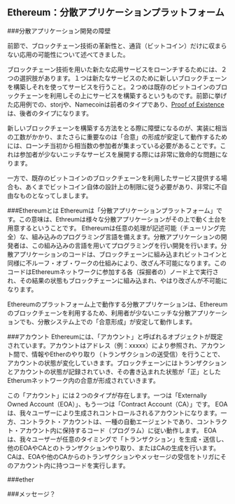 ## Ethereum：分散アプリケーションプラットフォーム

###分散アプリケーション開発の障壁

前節で、ブロックチェーン技術の革新性と、通貨（ビットコイン）だけに収まらない応用の可能性について述べてきました。

ブロックチェーン技術を用いた新たな応用サービスをローンチするためには、２つの選択肢があります。１つは新たなサービスのために新しいブロックチェーンを構築しそれを使ってサービスを行うこと。２つめは既存のビットコインのブロックチェーンを利用しその上にサービスを構築するというものです。前節に挙げた応用例での、storjや、Namecoinは前者のタイプであり、[Proof of Existence](http://hoge.hoge)は、後者のタイプになります。

新しいブロックチェーンを構築する方法をとる際に障壁になるのが、実装に相当の工数がかかり、またさらに重要なのは「合意」の形成が安定して動作するためには、ローンチ当初から相当数の参加者が集まっている必要があることです。これは参加者が少ないニッチなサービスを展開する際には非常に致命的な問題になります。

一方で、既存のビットコインのブロックチェーンを利用したサービス提供する場合も、あくまでビットコイン自体の設計上の制限に従う必要があり、非常に不自由なものとなってしまします。

###Ethereumとは
Ethereumは「分散アプリケーションプラットフォーム」です。この意味は、Ethreumは様々な分散アプリケーションがその上で動く土台を用意するということです。
Ethereumは任意の処理が記述可能（チューリング完全）な、組み込みのプログラミング言語を備えます。分散アプリケーションの開発者は、この組み込みの言語を用いてプログラミングを行い開発を行います。分散アプリケーションのコードは、ブロックチェーンに組み込まれビットコインと同様に不ルーフ・オブ・ワークの仕組みにより、改ざん不可能になります。このコードはEthereumネットワークに参加する各（採掘者の）ノード上で実行され、その結果の状態もブロックチェーンに組み込まれ、やはり改ざんが不可能になります。

Ethereumのプラットフォーム上で動作する分散アプリケーションは、Ethereumのブロックチェーンを利用するため、利用者が少ないニッチな分散アプリケーションでも、分散システム上での「合意形成」が安定して動作します。

###アカウント
Ethereumには、「アカウント」と呼ばれるオブジェクトが既定されています。アカウントはアドレス（例：xxxxx）により参照され、アカウント間で、情報やEtherのやり取り（トランザクションの送受信）を行うことで、アカウントの状態が変化していきます。ブロックチェーンにはトランザクションとアカウントの状態が記録されていき、その書き込まれた状態が「正」としたEtherumネットワーク内の合意が形成されていきます。

この「アカウント」には２つのタイプが存在します。一つは「Externally Owned Account（EOA）」、もう一つは「Contract Account（CA）」です。
EOAは、我々ユーザーにより生成されコントロールされるアカウントになります。一方、コントラクト・アカウントは、一種の自動エージェントであり、コントラクト・アカウント内に保持するコード（プログラム）に従い動作します。
EOAは、我々ユーザーが任意のタイミングで「トランザクション」を生成・送信し、他のEOAやCAとのトランザクションやり取り、またはCAの生成を行います。CAは、EOAや他のCAからのトランザクションやメッセージの受信をトリガにそのアカウント内に持つコードを実行します。





###ether

###メッセージ？
